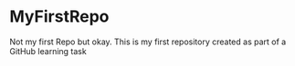 # MyFirstRepo
Not my first Repo but okay.
This is my first repository created as part of a GitHub learning task
